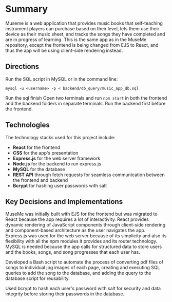# Summary
Museme is a web application that provides music books that self-teaching instrument players can purchase based on their level, lets them use their device as their music sheet, and tracks the songs they have completed and are in progress of learning. This is the same app as in the MuseMe repository, except the frontend is being changed from EJS to React, and thus the app will be using client-side rendering instead. 

## Directions
Run the SQL script in MySQL or in the command line:
```
mysql -u <username> -p < backend/db_query/music_app_db.sql
```
Run the sql finish Open two terminals and run `npm start` in both the frontend and the backend folders in separate terminals. Run the backend first before the frontend. 

## Technologies
The technology stacks used for this project include:
- **React** for the frontend
- **CSS** for the app's presentation
- **Express.js** for the web server framework
- **Node.js** for the backend to run express.js
- **MySQL** for the database
- **REST API** through fetch requests for seamless communication between the frontend and backend
- **Bcrypt** for hashing user passwords with salt

## Key Decisions and Implementations

MuseMe was initially built with EJS for the frontend but was migrated to React because the app requires a lot of interactivity. React provides dynamic rendering of JavaScript components through client-side rendering and component-based architecture as the user navigates the app. Express.js was used for the web server because of its simplicity and also its flexibility with all the npm modules it provides and its router technology. MySQL is needed because the app calls for structured data to store users and the books, songs, and song progresses that each user has.

Developed a Bash script to automate the process of converting pdf files of songs to individual jpg images of each page, creating and executing SQL queries to add the song to the database, and adding the query to the database script for reusability.

Used bcrypt to hash each user's password with salt for security and data integrity before storing their passwords in the database.
